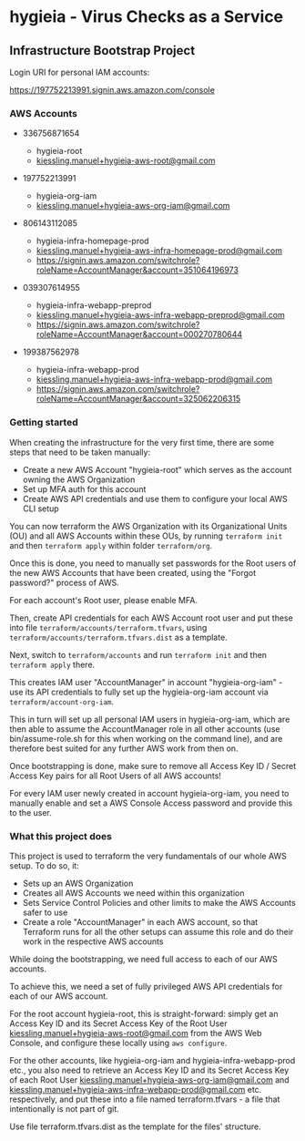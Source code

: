 # hygieia - Virus Checks as a Service

## Infrastructure Bootstrap Project

Login URI for personal IAM accounts:

https://197752213991.signin.aws.amazon.com/console


### AWS Accounts

- 336756871654
    - hygieia-root
    - kiessling.manuel+hygieia-aws-root@gmail.com

- 197752213991
    - hygieia-org-iam
    - kiessling.manuel+hygieia-aws-org-iam@gmail.com

- 806143112085
    - hygieia-infra-homepage-prod
    - kiessling.manuel+hygieia-aws-infra-homepage-prod@gmail.com
    - https://signin.aws.amazon.com/switchrole?roleName=AccountManager&account=351064196973

- 039307614955
    - hygieia-infra-webapp-preprod
    - kiessling.manuel+hygieia-aws-infra-webapp-preprod@gmail.com
    - https://signin.aws.amazon.com/switchrole?roleName=AccountManager&account=000270780644

- 199387562978
    - hygieia-infra-webapp-prod
    - kiessling.manuel+hygieia-aws-infra-webapp-prod@gmail.com
    - https://signin.aws.amazon.com/switchrole?roleName=AccountManager&account=325062206315


### Getting started

When creating the infrastructure for the very first time, there are some steps that need to be taken manually:

- Create a new AWS Account "hygieia-root" which serves as the account owning the AWS Organization
- Set up MFA auth for this account
- Create AWS API credentials and use them to configure your local AWS CLI setup

You can now terraform the AWS Organization with its Organizational Units (OU) and all AWS Accounts within these OUs, by running `terraform init` and then `terraform apply` within folder `terraform/org`.

Once this is done, you need to manually set passwords for the Root users of the new AWS Accounts that have been created, using the "Forgot password?" process of AWS.

For each account's Root user, please enable MFA.

Then, create API credentials for each AWS Account root user and put these into file `terraform/accounts/terraform.tfvars`, using `terraform/accounts/terraform.tfvars.dist` as a template.

Next, switch to `terraform/accounts` and run `terraform init` and then `terraform apply` there.

This creates IAM user "AccountManager" in account "hygieia-org-iam" - use its API credentials to fully set up the hygieia-org-iam account via `terraform/account-org-iam`.

This in turn will set up all personal IAM users in hygieia-org-iam, which are then able to assume the AccountManager role in all other accounts (use bin/assume-role.sh for this when working on the command line), and are therefore best suited for any further AWS work from then on.

Once bootstrapping is done, make sure to remove all Access Key ID / Secret Access Key pairs for all Root Users of all AWS accounts!

For every IAM user newly created in account hygieia-org-iam, you need to manually enable and set a AWS Console Access password and provide this to the user.


### What this project does

This project is used to terraform the very fundamentals of our whole AWS setup. To do so, it:

- Sets up an AWS Organization
- Creates all AWS Accounts we need within this organization
- Sets Service Control Policies and other limits to make the AWS Accounts safer to use
- Create a role "AccountManager" in each AWS account, so that Terraform runs for all the other setups can assume this role and do their work in the respective AWS accounts

While doing the bootstrapping, we need full access to each of our AWS accounts.

To achieve this, we need a set of fully privileged AWS API credentials for each of our AWS account.

For the root account hygieia-root, this is straight-forward: simply get an Access Key ID and its Secret Access Key of the Root User kiessling.manuel+hygieia-aws-root@gmail.com from the AWS Web Console, and configure these locally using `aws configure`.

For the other accounts, like hygieia-org-iam and hygieia-infra-webapp-prod etc., you also need to retrieve an Access Key ID and its Secret Access Key of each Root User kiessling.manuel+hygieia-aws-org-iam@gmail.com and kiessling.manuel+hygieia-aws-infra-webapp-prod@gmail.com etc. respectively, and put these into a file named terraform.tfvars - a file that intentionally is not part of git.

Use file terraform.tfvars.dist as the template for the files' structure.
